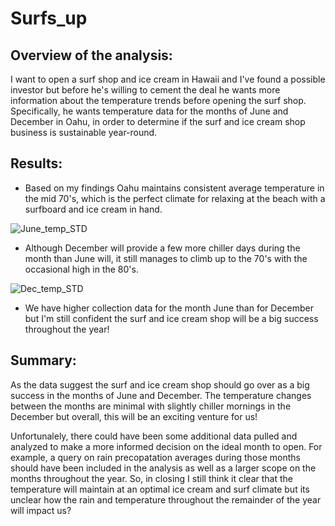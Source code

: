 # Surfs_up

## Overview of the analysis: 
I want to open a surf shop and ice cream in Hawaii and I've found a possible investor but before he's willing to cement the deal he wants more information about the temperature trends before opening the surf shop. Specifically, he wants temperature data for the months of June and December in Oahu, in order to determine if the surf and ice cream shop business is sustainable year-round.

## Results: 

+ Based on my findings Oahu maintains consistent average temperature in the mid 70's, which is the perfect climate for relaxing at the beach with a surfboard and ice cream in hand.

![June_temp_STD](https://user-images.githubusercontent.com/82338072/122622659-620a8e80-d067-11eb-87a6-202546acbfd4.png)


+ Although December will provide a few more chiller days during the month than June will, it still manages to climb up to the 70's with the occasional high in the 80's.

![Dec_temp_STD](https://user-images.githubusercontent.com/82338072/122622671-6b93f680-d067-11eb-9ea1-907d81771f5d.png)

+ We have higher collection data for the month June than for December but I'm still confident the surf and ice cream shop will be a big success throughout the year!    

## Summary:

As the data suggest the surf and ice cream shop should go over as a big success in the months of June and December. The temperature changes between the months are minimal with slightly chiller mornings in the December but overall, this will be an exciting venture for us!

Unfortunalely, there could have been some additional data pulled and analyzed to make a more informed decision on the ideal month to open. For example, a query on rain precopatation averages during those months should have been included in the analysis as well as a larger scope on the months throughout the year. So, in closing I still think it clear that the temperature will maintain at an optimal ice cream and surf climate but its unclear how the rain and temperature throughout the remainder of the year will impact us?  
